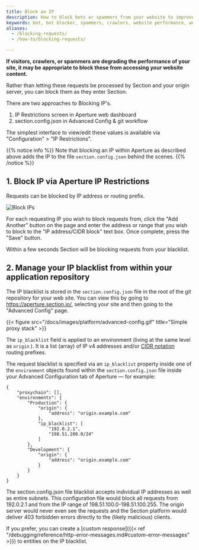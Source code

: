 ```yaml
---
title: Block an IP
description: How to block bots or spammers from your website to improve website performance via the Aperture UI or directly through config files.
keywords: bot, bot blocker, spammers, crawlers, website performance, webpage speed, website security, content delivery network, CDN
aliases:
  - /blocking-requests/
  - /how-to/blocking-requests/

---
```


**If visitors, crawlers, or spammers are degrading the performance of your site, it may be appropriate to block these from accessing your website content.**

Rather than letting these requests be processed by Section and your origin server, you can block them as they enter Section.

There are two approaches to Blocking IP's.

1. IP Restrictions screen in Aperture web dashboard
2. section.config.json in Advanced Config & git workflow

The simplest interface to view/edit these values is available via "Configuration" > "IP Restrictions".

{{% notice info %}}
Note that blocking an IP within Aperture as described above adds the IP to the file ``section.config.json`` behind the scenes.
{{% /notice %}}

## 1. Block IP via Aperture IP Restrictions

Requests can be blocked by IP address or routing prefix.

![Block IPs](/docs/images/platform/ip-blacklist-add.gif)

For each requesting IP you wish to block requests from, click the "Add Another" button on the page and enter the address or range that you wish to block to the "IP address/CIDR block" text box. Once complete, press the "Save" button.

Within a few seconds Section will be blocking requests from your blacklist.

## 2. Manage your IP blacklist from within your application repository

The IP blacklist is stored in the ``section.config.json`` file in the root of the git repository for your web site. You can view this by going to <https://aperture.section.io/>, selecting your site and then going to the "Advanced Config" page.



{{< figure src="/docs/images/platform/advanced-config.gif" title="Simple proxy stack" >}}

The `ip_blacklist` field is applied to an environment (living at the same level as `origin` ). It is a list (array) of IP v4 addresses and/or [CIDR notation](https://en.wikipedia.org/wiki/Classless_Inter-Domain_Routing#CIDR_notation) routing prefixes.

The request blacklist is specified via an `ip_blacklist` property inside one of the `environment` objects found within the ``section.config.json`` file inside your Advanced Configuration tab of Aperture — for example:

    {
        "proxychain": [],
        "environments": {
            "Production": {
                "origin": {
                    "address": "origin.example.com"
                },
                "ip_blacklist": [
                    "192.0.2.1",
                    "198.51.100.0/24"
                ]
            },
            "Development": {
                "origin": {
                    "address": "origin.example.com"
                }
            }
        }
    }

The section.config.json file blacklist accepts individual IP addresses as well as entire subnets. This configuration file would block all requests from 192.0.2.1 and from the IP range of 198.51.100.0-198.51.100.255. The origin server would never even see the requests and the Section platform would deliver 403 forbidden errors directly to the (likely malicious) clients.

 If you prefer, you can create a [custom response]({{< ref "/debugging/reference/http-error-messages.md#custom-error-messages" >}}) to entities on the IP blacklist.
